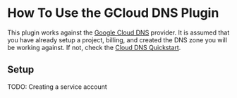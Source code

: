 # How To Use the GCloud DNS Plugin

This plugin works against the [Google Cloud DNS](https://cloud.google.com/dns) provider. It is assumed that you have already setup a project, billing, and created the DNS zone you will be working against. If not, check the [Cloud DNS Quickstart](https://cloud.google.com/dns/quickstart).

## Setup

TODO: Creating a service account
